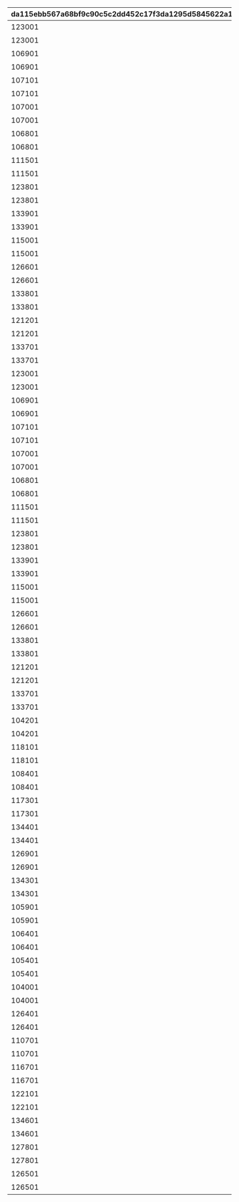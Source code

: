 |da115ebb567a68bf9c90c5c2dd452c17f3da1295d5845622a1252a52a818d6f1|b5924f5b4b4acf7c4d4ecb44586261d037139d3958f8387ee6718ac3e62652be|0695047b11ede4c5071481e1dfc146671ee2db6decd69996c29addba8ae96303|55e0751f3768be32618ab6af7f1352f82d5e372fc51ee4eb4330096d562fd8d6|f5e340cc331495c2903f3b816211d06206a06831fac33eae771b4639bc378ba9|bb0a73d1bb463a87b256120e9d01890ab289e645333701b1a919a725c89e04c7|
| --- | --- | --- | --- | --- | --- |
|123001|2025/01/31 12:00:00|3002|10201501|バトル開始後90秒間味方全体の物理\n防御力特大アップ|10201001|
|123001|2025/01/31 12:00:00|3004|10201501|バトル開始後90秒間味方全体の魔法\n防御力特大アップ|10201002|
|106901|2025/01/31 12:00:00|3011|10201501|バトル開始後90秒間敵全体の物理防\n御力特大ダウン|10201003|
|106901|2025/01/31 12:00:00|3011|10201501|バトル開始後90秒間敵全体の魔法防\n御力特大ダウン|10201004|
|107101|2025/01/31 12:00:00|3001|10201501|バトル開始後90秒間物理攻撃力極大\nアップ|10201005|
|107101|2025/01/31 12:00:00|3010|10201501|バトル開始後90秒間ＴＰ上昇特大アッ\nプ|10201006|
|107001|2025/01/31 12:00:00|3003|10201501|バトル開始後90秒間魔法攻撃力極大\nアップ|10201007|
|107001|2025/01/31 12:00:00|3010|10201501|バトル開始後90秒間ＴＰ上昇特大アッ\nプ|10201008|
|106801|2025/01/31 12:00:00|3001|10201501|バトル開始後90秒間味方全体の物理\n攻撃力特大アップ|10201009|
|106801|2025/01/31 12:00:00|3014|10201501|バトル開始後味方全体のＴＰ大回復|10201010|
|111501|2025/01/31 12:00:00|3001|10201501|バトル開始後90秒間物理攻撃力極大\nアップ|10201011|
|111501|2025/01/31 12:00:00|3010|10201501|バトル開始後90秒間ＴＰ上昇特大アッ\nプ|10201012|
|123801|2025/01/31 12:00:00|3001|10201501|バトル開始後90秒間物理攻撃力極大\nアップ|10201013|
|123801|2025/01/31 12:00:00|3010|10201501|バトル開始後90秒間ＴＰ上昇特大アッ\nプ|10201014|
|133901|2025/02/10 12:00:00|3001|10201501|バトル開始後90秒間物理攻撃力極大\nアップ|10201015|
|133901|2025/02/10 12:00:00|3010|10201501|バトル開始後90秒間ＴＰ上昇特大アッ\nプ|10201016|
|115001|2025/01/31 12:00:00|3005|10201501|バトル開始後90秒間味方全体に継続\nＨＰ回復状態付与|10201017|
|115001|2025/01/31 12:00:00|3013|10201501|バトル開始後味方全体の行動不能\n2回無効|10201018|
|126601|2025/01/31 12:00:00|3003|10201501|バトル開始後90秒間味方全体の魔法\n攻撃力特大アップ|10201019|
|126601|2025/01/31 12:00:00|3014|10201501|バトル開始後味方全体のＴＰ大回復|10201020|
|133801|2025/02/20 12:00:00|3010|10201501|バトル開始後90秒間味方全体のＴＰ\n上昇中アップ|10201021|
|133801|2025/02/20 12:00:00|3010|10201501|バトル開始後90秒間味方全体の行動\n速度大アップ（重複可能）|10201022|
|121201|2025/01/31 12:00:00|3001|10201501|バトル開始後90秒間味方全体の物理\n攻撃力特大アップ|10201023|
|121201|2025/01/31 12:00:00|3014|10201501|バトル開始後味方全体のＴＰ大回復|10201024|
|133701|2025/01/31 12:00:00|3003|10201501|バトル開始後90秒間魔法攻撃力極大\nアップ|10201025|
|133701|2025/01/31 12:00:00|3010|10201501|バトル開始後90秒間ＴＰ上昇特大アッ\nプ|10201026|
|123001|2025/01/31 12:00:00|3002|10201551|バトル開始後90秒間味方全体の物理\n防御力特大アップ|10201027|
|123001|2025/01/31 12:00:00|3004|10201551|バトル開始後90秒間味方全体の魔法\n防御力特大アップ|10201028|
|106901|2025/01/31 12:00:00|3011|10201551|バトル開始後90秒間敵全体の物理防\n御力特大ダウン|10201029|
|106901|2025/01/31 12:00:00|3011|10201551|バトル開始後90秒間敵全体の魔法防\n御力特大ダウン|10201030|
|107101|2025/01/31 12:00:00|3001|10201551|バトル開始後90秒間物理攻撃力極大\nアップ|10201031|
|107101|2025/01/31 12:00:00|3010|10201551|バトル開始後90秒間ＴＰ上昇特大アッ\nプ|10201032|
|107001|2025/01/31 12:00:00|3003|10201551|バトル開始後90秒間魔法攻撃力極大\nアップ|10201033|
|107001|2025/01/31 12:00:00|3010|10201551|バトル開始後90秒間ＴＰ上昇特大アッ\nプ|10201034|
|106801|2025/01/31 12:00:00|3001|10201551|バトル開始後90秒間味方全体の物理\n攻撃力特大アップ|10201035|
|106801|2025/01/31 12:00:00|3014|10201551|バトル開始後味方全体のＴＰ大回復|10201036|
|111501|2025/01/31 12:00:00|3001|10201551|バトル開始後90秒間物理攻撃力極大\nアップ|10201037|
|111501|2025/01/31 12:00:00|3010|10201551|バトル開始後90秒間ＴＰ上昇特大アッ\nプ|10201038|
|123801|2025/01/31 12:00:00|3001|10201551|バトル開始後90秒間物理攻撃力極大\nアップ|10201039|
|123801|2025/01/31 12:00:00|3010|10201551|バトル開始後90秒間ＴＰ上昇特大アッ\nプ|10201040|
|133901|2025/02/10 12:00:00|3001|10201551|バトル開始後90秒間物理攻撃力極大\nアップ|10201041|
|133901|2025/02/10 12:00:00|3010|10201551|バトル開始後90秒間ＴＰ上昇特大アッ\nプ|10201042|
|115001|2025/01/31 12:00:00|3005|10201551|バトル開始後90秒間味方全体に継続\nＨＰ回復状態付与|10201043|
|115001|2025/01/31 12:00:00|3013|10201551|バトル開始後味方全体の行動不能\n2回無効|10201044|
|126601|2025/01/31 12:00:00|3003|10201551|バトル開始後90秒間味方全体の魔法\n攻撃力特大アップ|10201045|
|126601|2025/01/31 12:00:00|3014|10201551|バトル開始後味方全体のＴＰ大回復|10201046|
|133801|2025/02/20 12:00:00|3010|10201551|バトル開始後90秒間味方全体のＴＰ\n上昇中アップ|10201047|
|133801|2025/02/20 12:00:00|3010|10201551|バトル開始後90秒間味方全体の行動\n速度大アップ（重複可能）|10201048|
|121201|2025/01/31 12:00:00|3001|10201551|バトル開始後90秒間味方全体の物理\n攻撃力特大アップ|10201049|
|121201|2025/01/31 12:00:00|3014|10201551|バトル開始後味方全体のＴＰ大回復|10201050|
|133701|2025/01/31 12:00:00|3003|10201551|バトル開始後90秒間魔法攻撃力極大\nアップ|10201051|
|133701|2025/01/31 12:00:00|3010|10201551|バトル開始後90秒間ＴＰ上昇特大アッ\nプ|10201052|
|104201|2025/02/28 12:00:00|3001|10202501|バトル開始後90秒間味方全体の物理\n攻撃力特大アップ|10202001|
|104201|2025/02/28 12:00:00|3014|10202501|バトル開始後味方全体のＴＰ大回復|10202002|
|118101|2025/02/28 12:00:00|3011|10202501|バトル開始後90秒間敵全体の物理防\n御力特大ダウン|10202003|
|118101|2025/02/28 12:00:00|3011|10202501|バトル開始後90秒間敵全体の魔法防\n御力特大ダウン|10202004|
|108401|2025/02/28 12:00:00|3001|10202501|バトル開始後90秒間味方全体の物理\n攻撃力特大アップ|10202005|
|108401|2025/02/28 12:00:00|3014|10202501|バトル開始後味方全体のＴＰ大回復|10202006|
|117301|2025/02/28 12:00:00|3005|10202501|バトル開始後90秒間味方全体に継続\nＨＰ回復状態付与|10202007|
|117301|2025/02/28 12:00:00|3013|10202501|バトル開始後味方全体の行動不能\n2回無効|10202008|
|134401|2025/03/15 12:00:00|3003|10202501|バトル開始後90秒間味方全体の魔法\n攻撃力特大アップ|10202009|
|134401|2025/03/15 12:00:00|3014|10202501|バトル開始後味方全体のＴＰ大回復|10202010|
|126901|2025/02/28 12:00:00|3003|10202501|バトル開始後90秒間味方全体の魔法\n攻撃力特大アップ|10202011|
|126901|2025/02/28 12:00:00|3014|10202501|バトル開始後味方全体のＴＰ大回復|10202012|
|134301|2025/03/03 19:00:00|3003|10202501|バトル開始後90秒間魔法攻撃力極大\nアップ|10202013|
|134301|2025/03/03 19:00:00|3010|10202501|バトル開始後90秒間ＴＰ上昇特大アッ\nプ|10202014|
|105901|2025/02/28 12:00:00|3010|10202501|バトル開始後90秒間味方全体のＴＰ\n上昇中アップ|10202015|
|105901|2025/02/28 12:00:00|3010|10202501|バトル開始後90秒間味方全体の行動\n速度大アップ（重複可能）|10202016|
|106401|2025/02/28 12:00:00|3001|10202501|バトル開始後90秒間物理攻撃力極大\nアップ|10202017|
|106401|2025/02/28 12:00:00|3010|10202501|バトル開始後90秒間ＴＰ上昇特大アッ\nプ|10202018|
|105401|2025/02/28 12:00:00|3002|10202501|バトル開始後90秒間味方全体の物理\n防御力特大アップ|10202019|
|105401|2025/02/28 12:00:00|3004|10202501|バトル開始後90秒間味方全体の魔法\n防御力特大アップ|10202020|
|104001|2025/03/31 12:00:00|3001|10203501|バトル開始後90秒間物理攻撃力極大\nアップ|10203001|
|104001|2025/03/31 12:00:00|3010|10203501|バトル開始後90秒間ＴＰ上昇特大アッ\nプ|10203002|
|126401|2025/03/31 12:00:00|3001|10203501|バトル開始後90秒間物理攻撃力極大\nアップ|10203003|
|126401|2025/03/31 12:00:00|3010|10203501|バトル開始後90秒間ＴＰ上昇特大アッ\nプ|10203004|
|110701|2025/03/31 12:00:00|3001|10203501|バトル開始後90秒間物理攻撃力極大\nアップ|10203005|
|110701|2025/03/31 12:00:00|3010|10203501|バトル開始後90秒間ＴＰ上昇特大アッ\nプ|10203006|
|116701|2025/03/31 12:00:00|3011|10203501|バトル開始後90秒間敵全体の物理防\n御力特大ダウン|10203007|
|116701|2025/03/31 12:00:00|3011|10203501|バトル開始後90秒間敵全体の魔法防\n御力特大ダウン|10203008|
|122101|2025/03/31 12:00:00|3001|10203501|バトル開始後90秒間味方全体の物理\n攻撃力特大アップ|10203009|
|122101|2025/03/31 12:00:00|3014|10203501|バトル開始後味方全体のＴＰ大回復|10203010|
|134601|2025/03/31 12:00:00|3011|10203501|バトル開始後90秒間敵全体の物理防\n御力特大ダウン|10203011|
|134601|2025/03/31 12:00:00|3011|10203501|バトル開始後90秒間敵全体の魔法防\n御力特大ダウン|10203012|
|127801|2025/03/31 12:00:00|3003|10203501|バトル開始後90秒間味方全体の魔法\n攻撃力特大アップ|10203015|
|127801|2025/03/31 12:00:00|3014|10203501|バトル開始後味方全体のＴＰ大回復|10203016|
|126501|2025/03/31 12:00:00|3003|10203501|バトル開始後90秒間魔法攻撃力極大\nアップ|10203017|
|126501|2025/03/31 12:00:00|3010|10203501|バトル開始後90秒間ＴＰ上昇特大アッ\nプ|10203018|